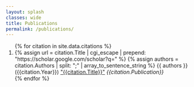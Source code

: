 ```yaml
---
layout: splash
classes: wide
title: Publications
permalink: /publications/
---
```

<ol>
{% for citation in site.data.citations %}
  <li>
    {% assign url = citation.Title | cgi_escape | prepend: "https://scholar.google.com/scholar?q=" %}
    {% assign authors = citation.Authors | split: ";" | array_to_sentence_string %}
    {{ authors }} ({{citation.Year}}) <a href="{{ url }}">"{{citation.Title}}"</a> <i>{{citation.Publication}}</i>
  </li>
{% endfor %}
</ol>
